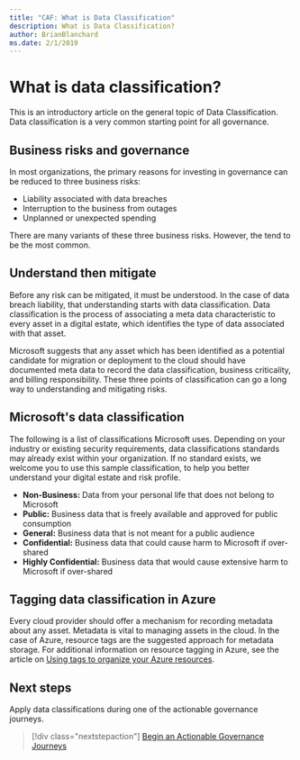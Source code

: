 ```yaml
---
title: "CAF: What is Data Classification"
description: What is Data Classification?
author: BrianBlanchard
ms.date: 2/1/2019
---
```


<!-- markdownlint-disable MD026 -->

# What is data classification?

This is an introductory article on the general topic of Data Classification. Data classification is a very common starting point for all governance.

## Business risks and governance

In most organizations, the primary reasons for investing in governance can be reduced to three business risks:

* Liability associated with data breaches
* Interruption to the business from outages
* Unplanned or unexpected spending

There are many variants of these three business risks. However, the tend to be the most common.

## Understand then mitigate

Before any risk can be mitigated, it must be understood. In the case of data breach liability, that understanding starts with data classification. Data classification is the process of associating a meta data characteristic to every asset in a digital estate, which identifies the type of data associated with that asset.

Microsoft suggests that any asset which has been identified as a potential candidate for migration or deployment to the cloud should have documented meta data to record the data classification, business criticality, and billing responsibility. These three points of classification can go a long way to understanding and mitigating risks.

## Microsoft's data classification

The following is a list of classifications Microsoft uses. Depending on your industry or existing security requirements, data classifications standards may already exist within your organization. If no standard exists, we welcome you to use this sample classification, to help you better understand your digital estate and risk profile.  

* **Non-Business:** Data from your personal life that does not belong to Microsoft
* **Public:** Business data that is freely available and approved for public consumption
* **General:** Business data that is not meant for a public audience
* **Confidential:** Business data that could cause harm to Microsoft if over-shared
* **Highly Confidential:** Business data that would cause extensive harm to Microsoft if over-shared

## Tagging data classification in Azure

Every cloud provider should offer a mechanism for recording metadata about any asset. Metadata is vital to managing assets in the cloud. In the case of Azure, resource tags are the suggested approach for metadata storage. For additional information on resource tagging in Azure, see the article on [Using tags to organize your Azure resources](/azure/azure-resource-manager/resource-group-using-tags).

## Next steps

Apply data classifications during one of the actionable governance journeys.

> [!div class="nextstepaction"]
> [Begin an Actionable Governance Journeys](../journeys/overview.md)

<!-- markdownlint-enable MD026 -->
